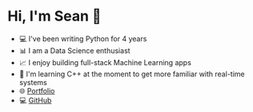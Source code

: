 # Hi, I'm Sean 👋

- 💻 I've been writing Python for 4 years
- 📊 I am a Data Science enthusiast 
- 📈 I enjoy building full-stack Machine Learning apps
- 💼 I'm learning C++ at the moment to get more familiar with real-time systems
- 🌐 [Portfolio](https://smullins.herokuapp.com/)
- 💻 [GitHub](https://github.com/smullins998)

